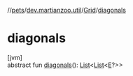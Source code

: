 //[pets](../../../index.md)/[dev.martianzoo.util](../index.md)/[Grid](index.md)/[diagonals](diagonals.md)

# diagonals

[jvm]\
abstract fun [diagonals](diagonals.md)(): [List](https://kotlinlang.org/api/latest/jvm/stdlib/kotlin.collections/-list/index.html)&lt;[List](https://kotlinlang.org/api/latest/jvm/stdlib/kotlin.collections/-list/index.html)&lt;[E](index.md)?&gt;&gt;
